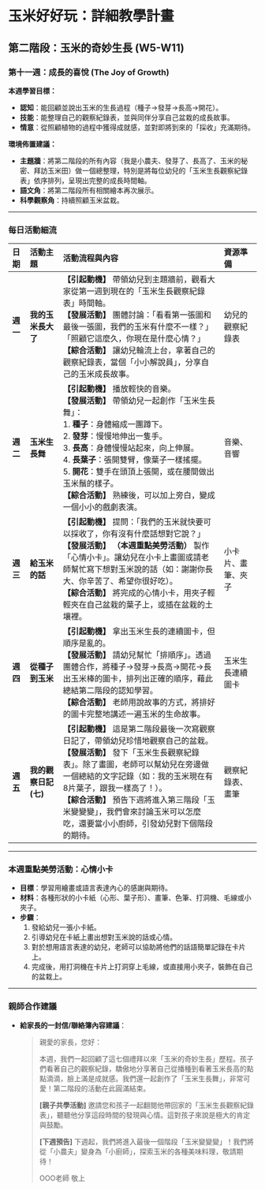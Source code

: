 # 玉米好好玩：詳細教學計畫

## 第二階段：玉米的奇妙生長 (W5-W11)
### **第十一週：成長的喜悅 (The Joy of Growth)**

**本週學習目標：**
*   **認知**：能回顧並說出玉米的生長過程（種子→發芽→長高→開花）。
*   **技能**：能整理自己的觀察紀錄表，並與同伴分享自己盆栽的成長故事。
*   **情意**：從照顧植物的過程中獲得成就感，並對即將到來的「採收」充滿期待。

**環境佈置建議：**
*   **主題牆**：將第二階段的所有內容（我是小農夫、發芽了、長高了、玉米的秘密、拜訪玉米田）做一個總整理，特別是將每位幼兒的「玉米生長觀察紀錄表」依序排列，呈現出完整的成長時間軸。
*   **語文角**：將第二階段所有相關繪本再次展示。
*   **科學觀察角**：持續照顧玉米盆栽。

---

### **每日活動細流**

| 日期 | 活動主題 | 活動流程與內容 | 資源準備 |
| :--- | :--- | :--- | :--- |
| **週一** | **我的玉米長大了** | **【引起動機】** 帶領幼兒到主題牆前，觀看大家從第一週到現在的「玉米生長觀察紀錄表」時間軸。<br> **【發展活動】** 團體討論：「看看第一張圖和最後一張圖，我們的玉米有什麼不一樣？」「照顧它這麼久，你現在是什麼心情？」<br> **【綜合活動】** 讓幼兒輪流上台，拿著自己的觀察紀錄表，當個「小小解說員」，分享自己的玉米成長故事。 | 幼兒的觀察紀錄表 |
| **週二** | **玉米生長舞** | **【引起動機】** 播放輕快的音樂。<br> **【發展活動】** 帶領幼兒一起創作「玉米生長舞」：<br>   1.  **種子**：身體縮成一團蹲下。<br>   2.  **發芽**：慢慢地伸出一隻手。<br>   3.  **長高**：身體慢慢站起來，向上伸展。<br>   4.  **長葉子**：張開雙臂，像葉子一樣搖擺。<br>   5.  **開花**：雙手在頭頂上張開，或在腰間做出玉米鬚的樣子。<br> **【綜合活動】** 熟練後，可以加上旁白，變成一個小小的戲劇表演。 | 音樂、音響 |
| **週三** | **給玉米的話** | **【引起動機】** 提問：「我們的玉米就快要可以採收了，你有沒有什麼話想對它說？」<br> **【發展活動】** **（本週重點美勞活動）** 製作「心情小卡」。讓幼兒在小卡上畫圖或請老師幫忙寫下想對玉米說的話（如：謝謝你長大、你辛苦了、希望你很好吃）。<br> **【綜合活動】** 將完成的心情小卡，用夾子輕輕夾在自己盆栽的葉子上，或插在盆栽的土壤裡。 | 小卡片、畫筆、夾子 |
| **週四** | **從種子到玉米** | **【引起動機】** 拿出玉米生長的連續圖卡，但順序是亂的。<br> **【發展活動】** 請幼兒幫忙「排順序」。透過團體合作，將種子→發芽→長高→開花→長出玉米棒的圖卡，排列出正確的順序，藉此總結第二階段的認知學習。<br> **【綜合活動】** 老師用說故事的方式，將排好的圖卡完整地講述一遍玉米的生命故事。 | 玉米生長連續圖卡 |
| **週五** | **我的觀察日記(七)** | **【引起動機】** 這是第二階段最後一次寫觀察日記了，帶領幼兒珍惜地觀察自己的盆栽。<br> **【發展活動】** 發下「玉米生長觀察紀錄表」。除了畫圖，老師可以幫幼兒在旁邊做一個總結的文字記錄（如：我的玉米現在有8片葉子，跟我一樣高了！）。<br> **【綜合活動】** 預告下週將進入第三階段「玉米變變變」，我們會來討論玉米可以怎麼吃，還要當小小廚師，引發幼兒對下個階段的期待。 | 觀察紀錄表、畫筆 |

---

### **本週重點美勞活動：心情小卡**
*   **目標**：學習用繪畫或語言表達內心的感謝與期待。
*   **材料**：各種形狀的小卡紙（心形、葉子形）、畫筆、色筆、打洞機、毛線或小夾子。
*   **步驟**：
    1.  發給幼兒一張小卡紙。
    2.  引導幼兒在卡紙上畫出想對玉米說的話或心情。
    3.  對於想用語言表達的幼兒，老師可以協助將他們的話語簡單記錄在卡片上。
    4.  完成後，用打洞機在卡片上打洞穿上毛線，或直接用小夾子，裝飾在自己的盆栽上。

---

### **親師合作建議**
*   **給家長的一封信/聯絡簿內容建議**：
    > 親愛的家長，您好：
    >
    > 本週，我們一起回顧了這七個禮拜以來「玉米的奇妙生長」歷程。孩子們看著自己的觀察紀錄，驕傲地分享著自己從播種到看著玉米長高的點點滴滴，臉上滿是成就感。我們還一起創作了「玉米生長舞」，非常可愛！第二階段的活動在此圓滿結束。
    >
    > **[親子共學活動]**
    > 邀請您和孩子一起翻閱他帶回家的「玉米生長觀察紀錄表」，聽聽他分享這段時間的發現與心情。這對孩子來說是極大的肯定與鼓勵。
    >
    > **[下週預告]**
    > 下週起，我們將進入最後一個階段「玉米變變變」！我們將從「小農夫」變身為「小廚師」，探索玉米的各種美味料理，敬請期待！
    >
    > OOO老師 敬上
